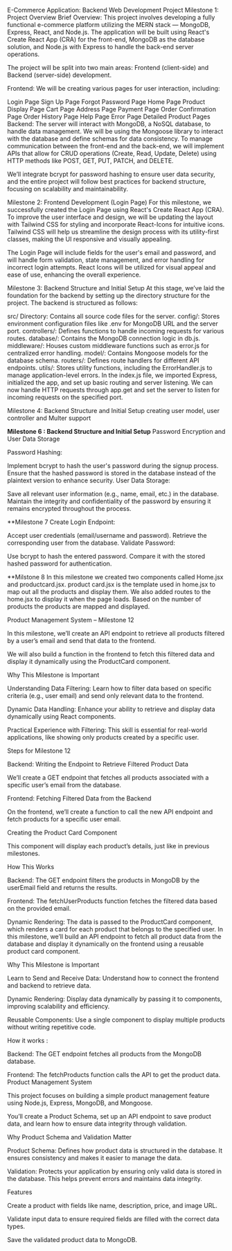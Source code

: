 E-Commerce Application: Backend Web Development Project
Milestone 1: Project Overview
Brief Overview: This project involves developing a fully functional e-commerce platform utilizing the MERN stack — MongoDB, Express, React, and Node.js. The application will be built using React's Create React App (CRA) for the front-end, MongoDB as the database solution, and Node.js with Express to handle the back-end server operations.

The project will be split into two main areas: Frontend (client-side) and Backend (server-side) development.

Frontend: We will be creating various pages for user interaction, including:

Login Page
Sign Up Page
Forgot Password Page
Home Page
Product Display Page
Cart Page
Address Page
Payment Page
Order Confirmation Page
Order History Page
Help Page
Error Page
Detailed Product Pages
Backend: The server will interact with MongoDB, a NoSQL database, to handle data management. We will be using the Mongoose library to interact with the database and define schemas for data consistency. To manage communication between the front-end and the back-end, we will implement APIs that allow for CRUD operations (Create, Read, Update, Delete) using HTTP methods like POST, GET, PUT, PATCH, and DELETE.

We’ll integrate bcrypt for password hashing to ensure user data security, and the entire project will follow best practices for backend structure, focusing on scalability and maintainability.

Milestone 2: Frontend Development (Login Page)
For this milestone, we successfully created the Login Page using React's Create React App (CRA). To improve the user interface and design, we will be updating the layout with Tailwind CSS for styling and incorporate React-Icons for intuitive icons. Tailwind CSS will help us streamline the design process with its utility-first classes, making the UI responsive and visually appealing.

The Login Page will include fields for the user's email and password, and will handle form validation, state management, and error handling for incorrect login attempts. React Icons will be utilized for visual appeal and ease of use, enhancing the overall experience.

Milestone 3: Backend Structure and Initial Setup
At this stage, we’ve laid the foundation for the backend by setting up the directory structure for the project. The backend is structured as follows:

src/ Directory: Contains all source code files for the server.
config/: Stores environment configuration files like .env for MongoDB URL and the server port.
controllers/: Defines functions to handle incoming requests for various routes.
database/: Contains the MongoDB connection logic in db.js.
middleware/: Houses custom middleware functions such as error.js for centralized error handling.
model/: Contains Mongoose models for the database schema.
routers/: Defines route handlers for different API endpoints.
utils/: Stores utility functions, including the ErrorHandler.js to manage application-level errors.
In the index.js file, we imported Express, initialized the app, and set up basic routing and server listening. We can now handle HTTP requests through app.get and set the server to listen for incoming requests on the specified port.

Milestone 4: Backend Structure and Initial Setup
creating user model, user controller and Multer support

**Milestone 6
: Backend Structure and Initial Setup** Password Encryption and User Data Storage

Password Hashing:

Implement bcrypt to hash the user's password during the signup process. Ensure that the hashed password is stored in the database instead of the plaintext version to enhance security. User Data Storage:

Save all relevant user information (e.g., name, email, etc.) in the database. Maintain the integrity and confidentiality of the password by ensuring it remains encrypted throughout the process.

**Milestone 7
Create Login Endpoint:

Accept user credentials (email/username and password). Retrieve the corresponding user from the database. Validate Password:

Use bcrypt to hash the entered password. Compare it with the stored hashed password for authentication.

**Milstone 8
In this milestone we created two components called Home.jsx and productcard.jsx. product card.jsx is the template used in home.jsx to map out all the products and display them. We also added routes to the home.jsx to display it when the page loads. Based on the number of products the products are mapped and displayed.

Product Management System – Milestone 12

In this milestone, we’ll create an API endpoint to retrieve all products filtered by a user’s email and send that data to the frontend.

We will also build a function in the frontend to fetch this filtered data and display it dynamically using the ProductCard component.

Why This Milestone is Important

Understanding Data Filtering: Learn how to filter data based on specific criteria (e.g., user email) and send only relevant data to the frontend.

Dynamic Data Handling: Enhance your ability to retrieve and display data dynamically using React components.

Practical Experience with Filtering: This skill is essential for real-world applications, like showing only products created by a specific user.

Steps for Milestone 12

Backend: Writing the Endpoint to Retrieve Filtered Product Data

We’ll create a GET endpoint that fetches all products associated with a specific user’s email from the database.

Frontend: Fetching Filtered Data from the Backend

On the frontend, we’ll create a function to call the new API endpoint and fetch products for a specific user email.

Creating the Product Card Component

This component will display each product’s details, just like in previous milestones.

How This Works

Backend: The GET endpoint filters the products in MongoDB by the userEmail field and returns the results.

Frontend: The fetchUserProducts function fetches the filtered data based on the provided email.

Dynamic Rendering: The data is passed to the ProductCard component, which renders a card for each product that belongs to the specified user.
In this milestone, we’ll build an API endpoint to fetch all product data from the database and display it dynamically on the frontend using a reusable product card component.

Why This Milestone is Important

Learn to Send and Receive Data: Understand how to connect the frontend and backend to retrieve data.

Dynamic Rendering: Display data dynamically by passing it to components, improving scalability and efficiency.

Reusable Components: Use a single component to display multiple products without writing repetitive code.

How it works :

Backend: The GET endpoint fetches all products from the MongoDB database.

Frontend: The fetchProducts function calls the API to get the product data.
Product Management System

This project focuses on building a simple product management feature using Node.js, Express, MongoDB, and Mongoose.

You’ll create a Product Schema, set up an API endpoint to save product data, and learn how to ensure data integrity through validation.

Why Product Schema and Validation Matter

Product Schema: Defines how product data is structured in the database. It ensures consistency and makes it easier to manage the data.

Validation: Protects your application by ensuring only valid data is stored in the database. This helps prevent errors and maintains data integrity.

Features

Create a product with fields like name, description, price, and image URL.

Validate input data to ensure required fields are filled with the correct data types.

Save the validated product data to MongoDB.
